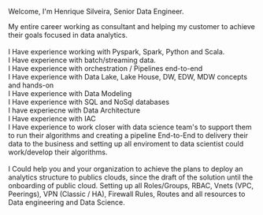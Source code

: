 Welcome, I'm Henrique Silveira, Senior Data Engineer.

My entire career working as consultant and helping my customer to achieve their goals focused in data analytics. <br />
<br />
I Have experience working with Pyspark, Spark, Python and Scala. <br />
I Have experience with batch/streaming data. <br />
I Have experience with orchestration / Pipelines end-to-end <br />
I Have experience with Data Lake, Lake House, DW, EDW, MDW concepts and hands-on <br />
I Have experience with Data Modeling <br />
I Have experience with SQL and NoSql databases <br />
I have experiecne with Data Architecture <br />
I Have experience with IAC <br />
I Have experience to work closer with data science team's to support them to run their algorithms and creating a pipeline End-to-End to delivery their data to the business and setting up all enviroment to data scientist could work/develop their algorithms. <br /> 
<br /> 
I Could help you and your organization to achieve the plans to deploy an analytics structure to publics clouds, since the draft of the solution until the onboarding of public cloud. Setting up all Roles/Groups, RBAC, Vnets (VPC, Peerings), VPN (Classic / HA), Firewall Rules, Routes and all resources to Data engineering and Data Science.
